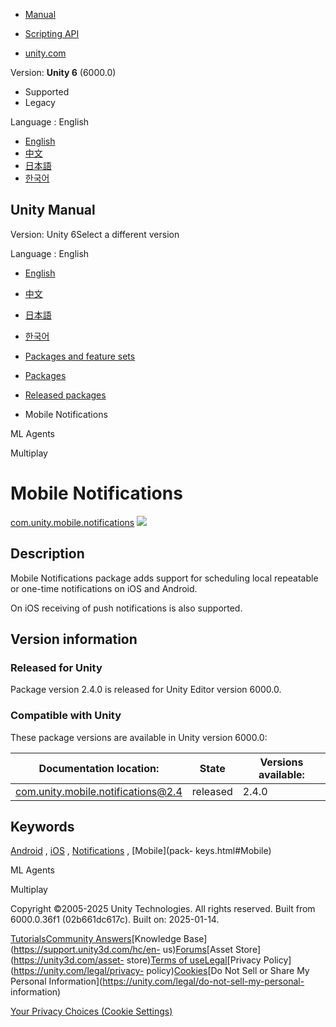 [](https://docs.unity3d.com)

  * [Manual](../Manual/index.html)
  * [Scripting API](../ScriptReference/index.html)

  * [unity.com](https://unity.com/)

Version: **Unity 6** (6000.0)

  * Supported
  * Legacy

Language : English

  * [English](/Manual/com.unity.mobile.notifications.html)
  * [中文](/cn/current/Manual/com.unity.mobile.notifications.html)
  * [日本語](/ja/current/Manual/com.unity.mobile.notifications.html)
  * [한국어](/kr/current/Manual/com.unity.mobile.notifications.html)

[](https://docs.unity3d.com)

## Unity Manual

Version: Unity 6Select a different version

Language : English

  * [English](/Manual/com.unity.mobile.notifications.html)
  * [中文](/cn/current/Manual/com.unity.mobile.notifications.html)
  * [日本語](/ja/current/Manual/com.unity.mobile.notifications.html)
  * [한국어](/kr/current/Manual/com.unity.mobile.notifications.html)

  * [Packages and feature sets](PackagesList.html)
  * [Packages](Packages-all.html)
  * [Released packages](pack-safe.html)
  * Mobile Notifications 

[](com.unity.ml-agents.html)

ML Agents

[](com.unity.services.multiplay.html)

Multiplay

# Mobile Notifications

[com.unity.mobile.notifications](https://docs.unity3d.com/Packages/com.unity.mobile.notifications@2.4/manual/index.html)
![](../uploads/Main/iconRel.png)

## Description

Mobile Notifications package adds support for scheduling local repeatable or
one-time notifications on iOS and Android.  
  
On iOS receiving of push notifications is also supported.

## Version information

### Released for Unity

Package version 2.4.0 is released for Unity Editor version 6000.0.

### Compatible with Unity

These package versions are available in Unity version 6000.0:

**Documentation location:** | **State** | **Versions available:**  
---|---|---  
[com.unity.mobile.notifications@2.4](https://docs.unity3d.com/Packages/com.unity.mobile.notifications@2.4/manual/index.html) | released | 2.4.0  
  
## Keywords

[Android](pack-keys.html#Android) , [iOS](pack-keys.html#iOS) ,
[Notifications](pack-keys.html#Notifications) , [Mobile](pack-
keys.html#Mobile)

[](com.unity.ml-agents.html)

ML Agents

[](com.unity.services.multiplay.html)

Multiplay

Copyright ©2005-2025 Unity Technologies. All rights reserved. Built from
6000.0.36f1 (02b661dc617c). Built on: 2025-01-14.

[Tutorials](https://learn.unity.com/)[Community
Answers](https://answers.unity3d.com)[Knowledge
Base](https://support.unity3d.com/hc/en-
us)[Forums](https://forum.unity3d.com)[Asset Store](https://unity3d.com/asset-
store)[Terms of
use](https://docs.unity3d.com/Manual/TermsOfUse.html)[Legal](https://unity.com/legal)[Privacy
Policy](https://unity.com/legal/privacy-
policy)[Cookies](https://unity.com/legal/cookie-policy)[Do Not Sell or Share
My Personal Information](https://unity.com/legal/do-not-sell-my-personal-
information)

[Your Privacy Choices (Cookie Settings)](javascript:void\(0\);)

